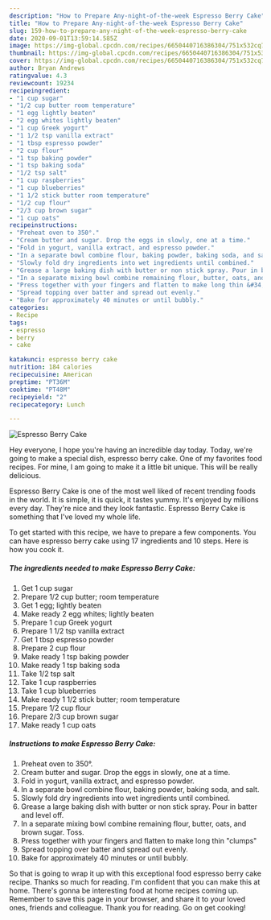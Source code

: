 ```yaml
---
description: "How to Prepare Any-night-of-the-week Espresso Berry Cake"
title: "How to Prepare Any-night-of-the-week Espresso Berry Cake"
slug: 159-how-to-prepare-any-night-of-the-week-espresso-berry-cake
date: 2020-09-01T13:59:14.585Z
image: https://img-global.cpcdn.com/recipes/6650440716386304/751x532cq70/espresso-berry-cake-recipe-main-photo.jpg
thumbnail: https://img-global.cpcdn.com/recipes/6650440716386304/751x532cq70/espresso-berry-cake-recipe-main-photo.jpg
cover: https://img-global.cpcdn.com/recipes/6650440716386304/751x532cq70/espresso-berry-cake-recipe-main-photo.jpg
author: Bryan Andrews
ratingvalue: 4.3
reviewcount: 19234
recipeingredient:
- "1 cup sugar"
- "1/2 cup butter room temperature"
- "1 egg lightly beaten"
- "2 egg whites lightly beaten"
- "1 cup Greek yogurt"
- "1 1/2 tsp vanilla extract"
- "1 tbsp espresso powder"
- "2 cup flour"
- "1 tsp baking powder"
- "1 tsp baking soda"
- "1/2 tsp salt"
- "1 cup raspberries"
- "1 cup blueberries"
- "1 1/2 stick butter room temperature"
- "1/2 cup flour"
- "2/3 cup brown sugar"
- "1 cup oats"
recipeinstructions:
- "Preheat oven to 350°."
- "Cream butter and sugar. Drop the eggs in slowly, one at a time."
- "Fold in yogurt, vanilla extract, and espresso powder."
- "In a separate bowl combine flour, baking powder, baking soda, and salt."
- "Slowly fold dry ingredients into wet ingredients until combined."
- "Grease a large baking dish with butter or non stick spray. Pour in batter and level off."
- "In a separate mixing bowl combine remaining flour, butter, oats, and brown sugar. Toss."
- "Press together with your fingers and flatten to make long thin &#34;clumps&#34;"
- "Spread topping over batter and spread out evenly."
- "Bake for approximately 40 minutes or until bubbly."
categories:
- Recipe
tags:
- espresso
- berry
- cake

katakunci: espresso berry cake 
nutrition: 184 calories
recipecuisine: American
preptime: "PT36M"
cooktime: "PT48M"
recipeyield: "2"
recipecategory: Lunch

---
```



![Espresso Berry Cake](https://img-global.cpcdn.com/recipes/6650440716386304/751x532cq70/espresso-berry-cake-recipe-main-photo.jpg)

Hey everyone, I hope you're having an incredible day today. Today, we're going to make a special dish, espresso berry cake. One of my favorites food recipes. For mine, I am going to make it a little bit unique. This will be really delicious.

Espresso Berry Cake is one of the most well liked of recent trending foods in the world. It is simple, it is quick, it tastes yummy. It's enjoyed by millions every day. They're nice and they look fantastic. Espresso Berry Cake is something that I've loved my whole life.




To get started with this recipe, we have to prepare a few components. You can have espresso berry cake using 17 ingredients and 10 steps. Here is how you cook it.

<!--inarticleads1-->

##### The ingredients needed to make Espresso Berry Cake:

1. Get 1 cup sugar
1. Prepare 1/2 cup butter; room temperature
1. Get 1 egg; lightly beaten
1. Make ready 2 egg whites; lightly beaten
1. Prepare 1 cup Greek yogurt
1. Prepare 1 1/2 tsp vanilla extract
1. Get 1 tbsp espresso powder
1. Prepare 2 cup flour
1. Make ready 1 tsp baking powder
1. Make ready 1 tsp baking soda
1. Take 1/2 tsp salt
1. Take 1 cup raspberries
1. Take 1 cup blueberries
1. Make ready 1 1/2 stick butter; room temperature
1. Prepare 1/2 cup flour
1. Prepare 2/3 cup brown sugar
1. Make ready 1 cup oats




<!--inarticleads2-->

##### Instructions to make Espresso Berry Cake:

1. Preheat oven to 350°.
1. Cream butter and sugar. Drop the eggs in slowly, one at a time.
1. Fold in yogurt, vanilla extract, and espresso powder.
1. In a separate bowl combine flour, baking powder, baking soda, and salt.
1. Slowly fold dry ingredients into wet ingredients until combined.
1. Grease a large baking dish with butter or non stick spray. Pour in batter and level off.
1. In a separate mixing bowl combine remaining flour, butter, oats, and brown sugar. Toss.
1. Press together with your fingers and flatten to make long thin &#34;clumps&#34;
1. Spread topping over batter and spread out evenly.
1. Bake for approximately 40 minutes or until bubbly.




So that is going to wrap it up with this exceptional food espresso berry cake recipe. Thanks so much for reading. I'm confident that you can make this at home. There's gonna be interesting food at home recipes coming up. Remember to save this page in your browser, and share it to your loved ones, friends and colleague. Thank you for reading. Go on get cooking!
